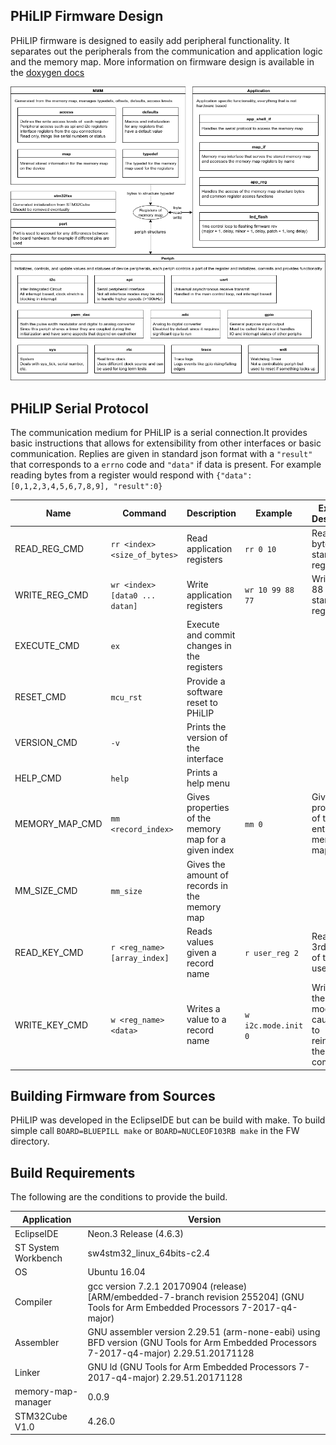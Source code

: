 
## PHiLIP Firmware Design
PHiLIP firmware is designed to easily add peripheral functionality.
It separates out the peripherals from the communication and application logic and the memory map.
More information on firmware design is available in the [doxygen docs](https://mrkevinweiss.github.io/philip/doxygen/index.html)

<a href="RESOURCES/PHiLIP_firmware_arch.png">
    <img src="../RESOURCES/PHiLIP_firmware_arch.png" alt="drawing" width="1024px"/>
</a>


## PHiLIP Serial Protocol
The communication medium for PHiLIP is a serial connection.It provides basic instructions that allows for extensibility from other interfaces or basic communication.
Replies are given in standard json format with a `"result"` that corresponds to a `errno` code and `"data"` if data is present.
For example reading bytes from a register would respond with `{"data":[0,1,2,3,4,5,6,7,8,9], "result":0}`

Name           | Command                        | Description                                          | Example             | Example Description
---------------|--------------------------------|------------------------------------------------------|---------------------|------------------------------------------------------------------------------
READ_REG_CMD   | `rr <index> <size_of_bytes>`   | Read application registers                           | `rr 0 10`           | Reads 10 bytes starting at register 0
WRITE_REG_CMD  | `wr <index> [data0 ... datan]` | Write application registers                          | `wr 10 99 88 77`    | Writes 99, 88 and 77 starting at register 10
EXECUTE_CMD    | `ex`                           | Execute and commit changes in the registers          |                     |
RESET_CMD      | `mcu_rst`                      | Provide a software reset to PHiLIP                   |                     |
VERSION_CMD    | `-v`                           | Prints the version of the interface                  |                     |
HELP_CMD       | `help`                         | Prints a help menu                                   |                     |
MEMORY_MAP_CMD | `mm <record_index>`            | Gives properties of the memory map for a given index | `mm 0`              | Gives the properties of the first entry of the memory map
MM_SIZE_CMD    | `mm_size`                      | Gives the amount of records in the memory map        |                     |
READ_KEY_CMD   | `r <reg_name> [array_index]`   | Reads values given a record name                     | `r user_reg 2`      | Reads the 3rd value of the user_reg
WRITE_KEY_CMD  | `w <reg_name> <data>`          | Writes a value to a record name                      | `w i2c.mode.init 0` | Writes 0 to the i2c mode bit causing it to reinitialize the next `ex` command

## Building Firmware from Sources
PHiLIP was developed in the EclipseIDE but can be build with make.  To build simple call `BOARD=BLUEPILL make` or `BOARD=NUCLEOF103RB make` in the FW directory.

## Build Requirements
The following are the conditions to provide the build.

Application         | Version
--------------------|-----------------------------------------------------------------------------------------------------------------------------------------
EclipseIDE          | Neon.3 Release (4.6.3)
ST System Workbench | sw4stm32_linux_64bits-c2.4
OS                  | Ubuntu 16.04
Compiler            | gcc version 7.2.1 20170904 (release) [ARM/embedded-7-branch revision 255204] (GNU Tools for Arm Embedded Processors 7-2017-q4-major)
Assembler           | GNU assembler version 2.29.51 (arm-none-eabi) using BFD version (GNU Tools for Arm Embedded Processors 7-2017-q4-major) 2.29.51.20171128
Linker              | GNU ld (GNU Tools for Arm Embedded Processors 7-2017-q4-major) 2.29.51.20171128
memory-map-manager  | 0.0.9
STM32Cube V1.0      | 4.26.0
